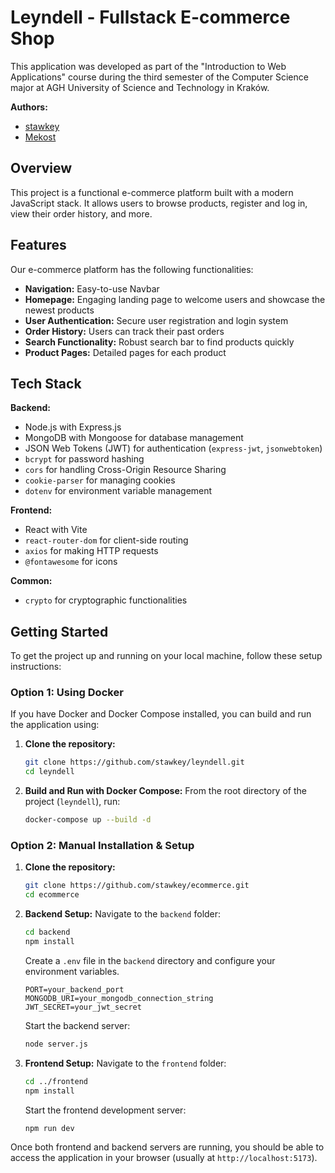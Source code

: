 # Leyndell - Fullstack E-commerce Shop

This application was developed as part of the "Introduction to Web Applications" course during the third semester of the Computer Science major at AGH University of Science and Technology in Kraków.

**Authors:**
- [stawkey](https://github.com/stawkey)
- [Mekost](https://github.com/Mekost)

## Overview

This project is a functional e-commerce platform built with a modern JavaScript stack. It allows users to browse products, register and log in, view their order history, and more.

## Features

Our e-commerce platform has the following functionalities:

*   **Navigation:** Easy-to-use Navbar
*   **Homepage:** Engaging landing page to welcome users and showcase the newest products
*   **User Authentication:** Secure user registration and login system
*   **Order History:** Users can track their past orders
*   **Search Functionality:** Robust search bar to find products quickly
*   **Product Pages:** Detailed pages for each product

## Tech Stack

**Backend:**
*   Node.js with Express.js
*   MongoDB with Mongoose for database management
*   JSON Web Tokens (JWT) for authentication (`express-jwt`, `jsonwebtoken`)
*   `bcrypt` for password hashing
*   `cors` for handling Cross-Origin Resource Sharing
*   `cookie-parser` for managing cookies
*   `dotenv` for environment variable management

**Frontend:**
*   React with Vite
*   `react-router-dom` for client-side routing
*   `axios` for making HTTP requests
*   `@fontawesome` for icons

**Common:**
*   `crypto` for cryptographic functionalities

## Getting Started

To get the project up and running on your local machine, follow these setup instructions:

### Option 1: Using Docker

If you have Docker and Docker Compose installed, you can build and run the application using:

1.  **Clone the repository:**
    ```bash
    git clone https://github.com/stawkey/leyndell.git
    cd leyndell
    ```

2.  **Build and Run with Docker Compose:**
    From the root directory of the project (`leyndell`), run:
    ```bash
    docker-compose up --build -d
    ```

### Option 2: Manual Installation & Setup

1.  **Clone the repository:**
    ```bash
    git clone https://github.com/stawkey/ecommerce.git
    cd ecommerce
    ```

2.  **Backend Setup:**
    Navigate to the `backend` folder:
    ```bash
    cd backend
    npm install
    ```
    Create a `.env` file in the `backend` directory and configure your environment variables.
    ```env
    PORT=your_backend_port
    MONGODB_URI=your_mongodb_connection_string
    JWT_SECRET=your_jwt_secret
    ```
    Start the backend server:
    ```bash
    node server.js
    ```

3.  **Frontend Setup:**
    Navigate to the `frontend` folder:
    ```bash
    cd ../frontend
    npm install
    ```
    Start the frontend development server:
    ```bash
    npm run dev
    ```

Once both frontend and backend servers are running, you should be able to access the application in your browser (usually at `http://localhost:5173`).
